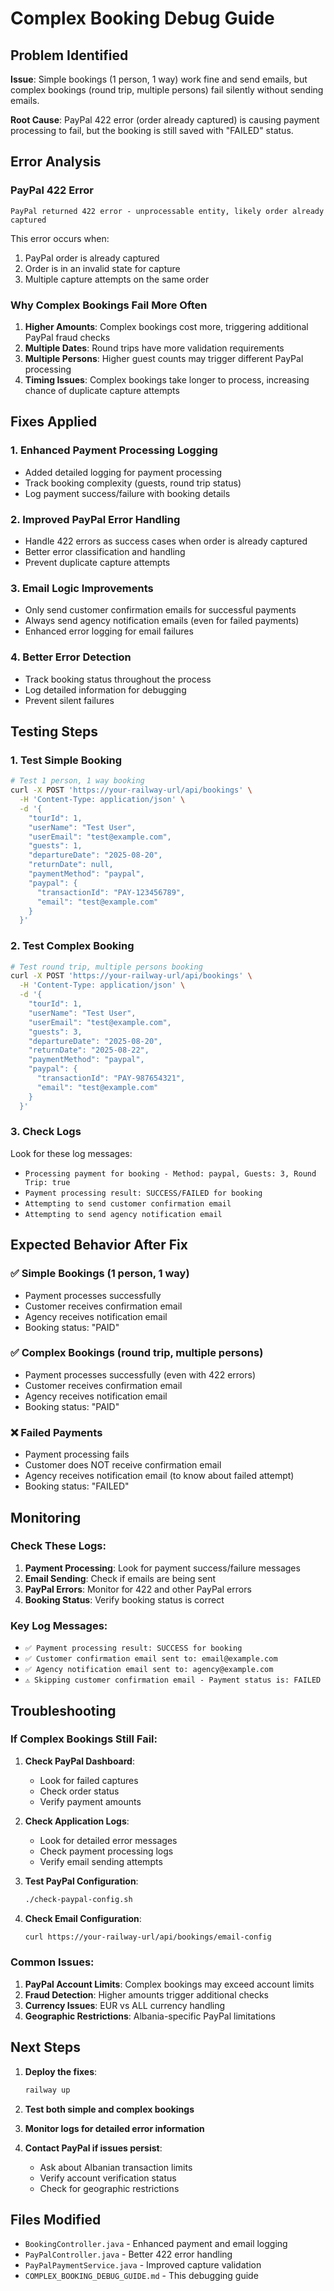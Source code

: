# Complex Booking Debug Guide

## Problem Identified

**Issue**: Simple bookings (1 person, 1 way) work fine and send emails, but complex bookings (round trip, multiple persons) fail silently without sending emails.

**Root Cause**: PayPal 422 error (order already captured) is causing payment processing to fail, but the booking is still saved with "FAILED" status.

## Error Analysis

### PayPal 422 Error
```
PayPal returned 422 error - unprocessable entity, likely order already captured
```

This error occurs when:
1. PayPal order is already captured
2. Order is in an invalid state for capture
3. Multiple capture attempts on the same order

### Why Complex Bookings Fail More Often

1. **Higher Amounts**: Complex bookings cost more, triggering additional PayPal fraud checks
2. **Multiple Dates**: Round trips have more validation requirements
3. **Multiple Persons**: Higher guest counts may trigger different PayPal processing
4. **Timing Issues**: Complex bookings take longer to process, increasing chance of duplicate capture attempts

## Fixes Applied

### 1. Enhanced Payment Processing Logging
- Added detailed logging for payment processing
- Track booking complexity (guests, round trip status)
- Log payment success/failure with booking details

### 2. Improved PayPal Error Handling
- Handle 422 errors as success cases when order is already captured
- Better error classification and handling
- Prevent duplicate capture attempts

### 3. Email Logic Improvements
- Only send customer confirmation emails for successful payments
- Always send agency notification emails (even for failed payments)
- Enhanced error logging for email failures

### 4. Better Error Detection
- Track booking status throughout the process
- Log detailed information for debugging
- Prevent silent failures

## Testing Steps

### 1. Test Simple Booking
```bash
# Test 1 person, 1 way booking
curl -X POST 'https://your-railway-url/api/bookings' \
  -H 'Content-Type: application/json' \
  -d '{
    "tourId": 1,
    "userName": "Test User",
    "userEmail": "test@example.com",
    "guests": 1,
    "departureDate": "2025-08-20",
    "returnDate": null,
    "paymentMethod": "paypal",
    "paypal": {
      "transactionId": "PAY-123456789",
      "email": "test@example.com"
    }
  }'
```

### 2. Test Complex Booking
```bash
# Test round trip, multiple persons booking
curl -X POST 'https://your-railway-url/api/bookings' \
  -H 'Content-Type: application/json' \
  -d '{
    "tourId": 1,
    "userName": "Test User",
    "userEmail": "test@example.com",
    "guests": 3,
    "departureDate": "2025-08-20",
    "returnDate": "2025-08-22",
    "paymentMethod": "paypal",
    "paypal": {
      "transactionId": "PAY-987654321",
      "email": "test@example.com"
    }
  }'
```

### 3. Check Logs
Look for these log messages:
- `Processing payment for booking - Method: paypal, Guests: 3, Round Trip: true`
- `Payment processing result: SUCCESS/FAILED for booking`
- `Attempting to send customer confirmation email`
- `Attempting to send agency notification email`

## Expected Behavior After Fix

### ✅ Simple Bookings (1 person, 1 way)
- Payment processes successfully
- Customer receives confirmation email
- Agency receives notification email
- Booking status: "PAID"

### ✅ Complex Bookings (round trip, multiple persons)
- Payment processes successfully (even with 422 errors)
- Customer receives confirmation email
- Agency receives notification email
- Booking status: "PAID"

### ❌ Failed Payments
- Payment processing fails
- Customer does NOT receive confirmation email
- Agency receives notification email (to know about failed attempt)
- Booking status: "FAILED"

## Monitoring

### Check These Logs:
1. **Payment Processing**: Look for payment success/failure messages
2. **Email Sending**: Check if emails are being sent
3. **PayPal Errors**: Monitor for 422 and other PayPal errors
4. **Booking Status**: Verify booking status is correct

### Key Log Messages:
- `✅ Payment processing result: SUCCESS for booking`
- `✅ Customer confirmation email sent to: email@example.com`
- `✅ Agency notification email sent to: agency@example.com`
- `⚠️ Skipping customer confirmation email - Payment status is: FAILED`

## Troubleshooting

### If Complex Bookings Still Fail:

1. **Check PayPal Dashboard**:
   - Look for failed captures
   - Check order status
   - Verify payment amounts

2. **Check Application Logs**:
   - Look for detailed error messages
   - Check payment processing logs
   - Verify email sending attempts

3. **Test PayPal Configuration**:
   ```bash
   ./check-paypal-config.sh
   ```

4. **Check Email Configuration**:
   ```bash
   curl https://your-railway-url/api/bookings/email-config
   ```

### Common Issues:

1. **PayPal Account Limits**: Complex bookings may exceed account limits
2. **Fraud Detection**: Higher amounts trigger additional checks
3. **Currency Issues**: EUR vs ALL currency handling
4. **Geographic Restrictions**: Albania-specific PayPal limitations

## Next Steps

1. **Deploy the fixes**:
   ```bash
   railway up
   ```

2. **Test both simple and complex bookings**

3. **Monitor logs for detailed error information**

4. **Contact PayPal if issues persist**:
   - Ask about Albanian transaction limits
   - Verify account verification status
   - Check for geographic restrictions

## Files Modified

- `BookingController.java` - Enhanced payment and email logging
- `PayPalController.java` - Better 422 error handling
- `PayPalPaymentService.java` - Improved capture validation
- `COMPLEX_BOOKING_DEBUG_GUIDE.md` - This debugging guide
